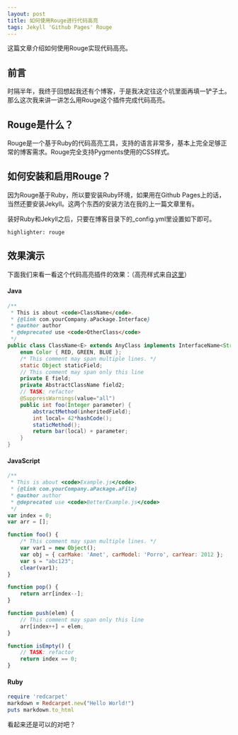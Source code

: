 ```yaml
---
layout: post
title: 如何使用Rouge进行代码高亮
tags: Jekyll 'Github Pages' Rouge
---
```


这篇文章介绍如何使用Rouge实现代码高亮。

## 前言

时隔半年，我终于回想起我还有个博客，于是我决定往这个坑里面再填一铲子土。那么这次我来讲一讲怎么用Rouge这个插件完成代码高亮。

## Rouge是什么？

Rouge是一个基于Ruby的代码高亮工具，支持的语言非常多，基本上完全足够正常的博客需求。Rouge完全支持Pygments使用的CSS样式。

## 如何安装和启用Rouge？

因为Rouge基于Ruby，所以要安装Ruby环境，如果用在Github Pages上的话，当然还要安装Jekyll。这两个东西的安装方法在我的上一篇文章里有。

装好Ruby和Jekyll之后，只要在博客目录下的_config.yml里设置如下即可。

```
highlighter: rouge
```

## 效果演示

下面我们来看一看这个代码高亮插件的效果：（高亮样式来自<a href="https://github.com/richleland/pygments-css">这里</a>）

#### Java
```java
/**
 * This is about <code>ClassName</code>.
 * {@link com.yourCompany.aPackage.Interface}
 * @author author
 * @deprecated use <code>OtherClass</code>
 */
public class ClassName<E> extends AnyClass implements InterfaceName<String> {
    enum Color { RED, GREEN, BLUE };
    /* This comment may span multiple lines. */
    static Object staticField;
    // This comment may span only this line
    private E field;
    private AbstractClassName field2;
    // TASK: refactor
    @SuppressWarnings(value="all")
    public int foo(Integer parameter) {
        abstractMethod(inheritedField);
        int local= 42*hashCode();
        staticMethod();
        return bar(local) + parameter;
    }
}
```

#### JavaScript
```javascript
/**
 * This is about <code>Example.js</code>.
 * {@link com.yourCompany.aPackage.aFile}
 * @author author
 * @deprecated use <code>BetterExample.js</code>
 */
var index = 0;
var arr = [];

function foo() {
    /* This comment may span multiple lines. */
    var var1 = new Object();
    var obj = { carMake: 'Amet', carModel: 'Porro', carYear: 2012 };
    var s = "abc123";
    clear(var1);
}

function pop() {
    return arr[index--];
}

function push(elem) {
    // This comment may span only this line
    arr[index++] = elem;
}

function isEmpty() {
    // TASK: refactor
    return index == 0;
}
```

#### Ruby
```ruby
require 'redcarpet'
markdown = Redcarpet.new("Hello World!")
puts markdown.to_html
```

看起来还是可以的对吧？